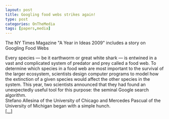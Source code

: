 ```yaml
---
layout: post
title: Googling food webs strikes again!
type: post
categories: OnTheMedia
tags: [papers,media]
---
```


The NY Times Magazine "A Year in Ideas 2009" includes a story on Googling Food Webs

Every species — be it earthworm or great white shark — is entwined in a vast and complicated system of predator and prey called a food web. To determine which species in a food web are most important to the survival of the larger ecosystem, scientists design computer programs to model how the extinction of a given species would affect the other species in the system. This year, two scientists announced that they had found an unexpectedly useful tool for this purpose: the seminal Google search algorithm.  
Stefano Allesina of the University of Chicago and Mercedes Pascual of the University of Michigan began with a simple hunch.  
[[...]](http://www.nytimes.com/projects/magazine/ideas/2009/#natural_science-4)

